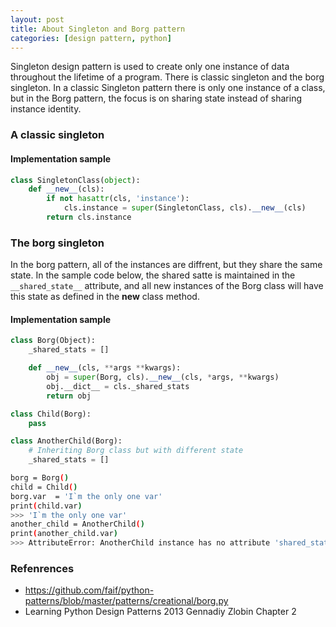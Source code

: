 ```yaml
---
layout: post
title: About Singleton and Borg pattern
categories: [design pattern, python]
---
```

Singleton design pattern is used to create only one instance of data throughout the lifetime of a program. There is classic singleton and the borg singleton. In a classic Singleton pattern there is only one instance of a class, but in the Borg pattern, the focus is on sharing state instead of sharing instance identity.

### A classic singleton
#### Implementation sample
```python
class SingletonClass(object):
    def __new__(cls):
        if not hasattr(cls, 'instance'):
            cls.instance = super(SingletonClass, cls).__new__(cls)
        return cls.instance
```

### The borg singleton
In the borg pattern, all of the instances are diffrent, but they share the same state. In the sample code below, the shared satte is maintained in the `__shared_state__` attribute, and all new instances of the Borg class will have this state as defined in the __new__ class method.
#### Implementation sample
```python
class Borg(Object):
    _shared_stats = []

    def __new__(cls, **args **kwargs):
        obj = super(Borg, cls).__new__(cls, *args, **kwargs)
        obj.__dict__ = cls._shared_stats
        return obj

class Child(Borg):
    pass

class AnotherChild(Borg):
    # Inheriting Borg class but with different state
    _shared_stats = []
```
```bash
borg = Borg()
child = Child()
borg.var  = 'I`m the only one var'
print(child.var)
>>> 'I`m the only one var'
another_child = AnotherChild()
print(another_child.var)
>>> AttributeError: AnotherChild instance has no attribute 'shared_state'
```

### Refenrences
- https://github.com/faif/python-patterns/blob/master/patterns/creational/borg.py
- Learning Python Design Patterns 2013 Gennadiy Zlobin Chapter 2
